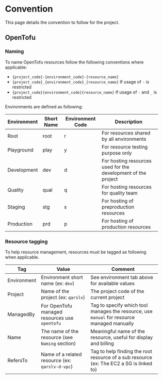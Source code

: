 # Convention

This page details the convention to follow for the project.

## OpenTofu

### Naming

To name OpenTofu resources follow the following conventions where applicable:

- `{project_code}-{environment_code}-{resource_name}`
- `{project_code}_{environment_code}_{resource_name}` If usage of `-` is restricted
- `{project_code}{environment_code}{resource_name}` If usage of `-` and `_` is restricted

Environments are defined as following:

| Environment | Short Name | Environment Code | Description                                                   |
| ----------- | ---------- | ---------------- | ------------------------------------------------------------- |
| Root        | root       | r                | For resources shared by all environments                      |
| Playground  | play       | y                | For resource testing purpose only                             |
| Development | dev        | d                | For hosting resources used for the development of the project |
| Quality     | qual       | q                | For hosting resources for quality team                        |
| Staging     | stg        | s                | For hosting of preproduction resources                        |
| Production  | prd        | p                | For hosting of production resources                           |

### Resource tagging

To help resource management, resources must be tagged as following when applicable.

| Tag         | Value                                           | Comment                                                                                    |
| ----------- | ----------------------------------------------- | ------------------------------------------------------------------------------------------ |
| Environment | Environment short name (ex: `dev`)              | See environment tab above for available values                                             |
| Project     | Name of the project (ex: `qarslv`)              | The project code of the current project                                                    |
| ManagedBy   | For OpenTofu managed resources use `opentofu`   | Tag to specify which tool manages the resource, use `manual` for resource managed manually |
| Name        | The name of the resource (see `Naming` section) | Meaningful name of the resource, useful for display and billing                            |
| RefersTo    | Name of a related resource (ex: `qarslv-d-vpc`) | Tag to help finding the root resource of a sub resource (ex: The EC2 a SG is linked to)    |
